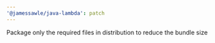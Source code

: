 ```yaml
---
'@jamessawle/java-lambda': patch
---
```


Package only the required files in distribution to reduce the bundle size
